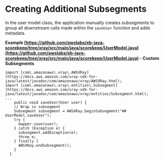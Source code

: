 # Creating Additional Subsegments<a name="scorekeep-subsegments"></a>

In the user model class, the application manually creates subsegments to group all downstream calls made within the `saveUser` function and adds metadata\.

**Example [https://github.com/awslabs/eb-java-scorekeep/tree/xray/src/main/java/scorekeep/UserModel.java](https://github.com/awslabs/eb-java-scorekeep/tree/xray/src/main/java/scorekeep/UserModel.java) \- Custom Subsegments**  

```
import [com\.amazonaws\.xray\.AWSXRay](https://docs.aws.amazon.com/xray-sdk-for-java/latest/javadoc/com/amazonaws/xray/AWSXRay.html);
import [com\.amazonaws\.xray\.entities\.Subsegment](https://docs.aws.amazon.com/xray-sdk-for-java/latest/javadoc/com/amazonaws/xray/entities/Subsegment.html);
...
    public void saveUser(User user) {
    // Wrap in subsegment
    Subsegment subsegment = AWSXRay.beginSubsegment("## UserModel.saveUser");
    try {
      mapper.save(user);
    } catch (Exception e) {
      subsegment.addException(e);
      throw e;
    } finally {
      AWSXRay.endSubsegment();
    }
  }
```